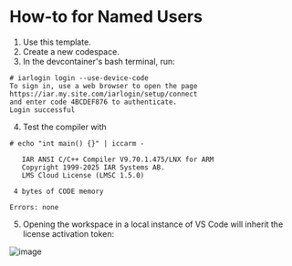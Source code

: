 # How-to for Named Users

1. Use this template.
2. Create a new codespace.
3. In the devcontainer's bash terminal, run:
```console
# iarlogin login --use-device-code
To sign in, use a web browser to open the page https://iar.my.site.com/iarlogin/setup/connect
and enter code 4BCDEF876 to authenticate.
Login successful
```
4. Test the compiler with
```console
# echo "int main() {}" | iccarm -

   IAR ANSI C/C++ Compiler V9.70.1.475/LNX for ARM
   Copyright 1999-2025 IAR Systems AB.
   LMS Cloud License (LMSC 1.5.0)
 
 4 bytes of CODE memory

Errors: none
```

5. Opening the workspace in a local instance of VS Code will inherit the license activation token:

![image](https://github.com/user-attachments/assets/b837a84d-10ab-41fc-a4d6-8429559d99c0)

   
